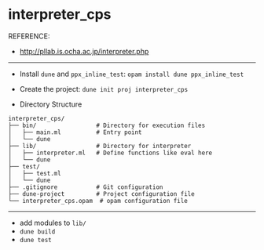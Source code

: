 # interpreter_cps

 REFERENCE:
* http://pllab.is.ocha.ac.jp/interpreter.php

---

* Install `dune` and `ppx_inline_test`: `opam install dune ppx_inline_test`

* Create the project: `dune init proj interpreter_cps`

* Directory Structure
```
interpreter_cps/
├── bin/                 # Directory for execution files
│   ├── main.ml          # Entry point
│   └── dune
├── lib/                 # Directory for interpreter
│   ├── interpreter.ml   # Define functions like eval here
│   └── dune
├── test/                
│   ├── test.ml
│   └── dune
├── .gitignore           # Git configuration
├── dune-project         # Project configuration file
└── interpreter_cps.opam  # opam configuration file

```

---

* add modules to `lib/`
* `dune build`
* `dune test`

